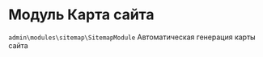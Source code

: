 Модуль Карта сайта
====================

`admin\modules\sitemap\SitemapModule`
Автоматическая генерация карты сайта